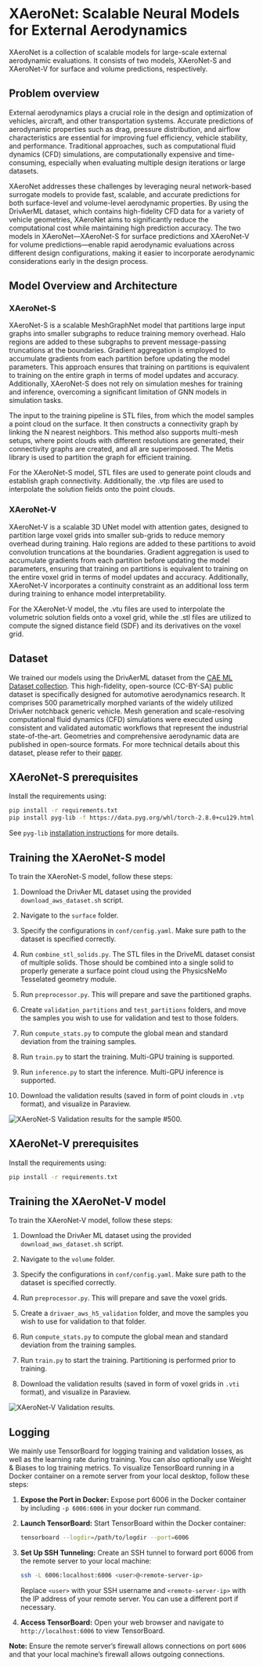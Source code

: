 # XAeroNet: Scalable Neural Models for External Aerodynamics

XAeroNet is a collection of scalable models for large-scale external
aerodynamic evaluations. It consists of two models, XAeroNet-S and XAeroNet-V for
surface and volume predictions, respectively.

## Problem overview

External aerodynamics plays a crucial role in the design and optimization of vehicles,
aircraft, and other transportation systems. Accurate predictions of aerodynamic
properties such as drag, pressure distribution, and airflow characteristics are
essential for improving fuel efficiency, vehicle stability, and performance.
Traditional approaches, such as computational fluid dynamics (CFD) simulations,
are computationally expensive and time-consuming, especially when evaluating multiple
design iterations or large datasets.

XAeroNet addresses these challenges by leveraging neural network-based surrogate
models to provide fast, scalable, and accurate predictions for both surface-level
and volume-level aerodynamic properties. By using the DrivAerML dataset, which
contains high-fidelity CFD data for a variety of vehicle geometries, XAeroNet aims
to significantly reduce the computational cost while maintaining high prediction
accuracy. The two models in XAeroNet—XAeroNet-S for surface predictions and XAeroNet-V
for volume predictions—enable rapid aerodynamic evaluations across different design
configurations, making it easier to incorporate aerodynamic considerations early in
the design process.

## Model Overview and Architecture

### XAeroNet-S

XAeroNet-S is a scalable MeshGraphNet model that partitions large input graphs into
smaller subgraphs to reduce training memory overhead. Halo regions are added to these
subgraphs to prevent message-passing truncations at the boundaries. Gradient aggregation
is employed to accumulate gradients from each partition before updating the model parameters.
This approach ensures that training on partitions is equivalent to training on the entire
graph in terms of model updates and accuracy. Additionally, XAeroNet-S does not rely on
simulation meshes for training and inference, overcoming a significant limitation of
GNN models in simulation tasks.

The input to the training pipeline is STL files, from which the model samples a point cloud
on the surface. It then constructs a connectivity graph by linking the N nearest neighbors.
This method also supports multi-mesh setups, where point clouds with different resolutions
are generated, their connectivity graphs are created, and all are superimposed. The Metis
library is used to partition the graph for efficient training.

For the XAeroNet-S model, STL files are used to generate point clouds and establish graph
connectivity. Additionally, the .vtp files are used to interpolate the solution fields onto
the point clouds.

### XAeroNet-V

XAeroNet-V is a scalable 3D UNet model with attention gates, designed to partition large
voxel grids into smaller sub-grids to reduce memory overhead during training. Halo regions
are added to these partitions to avoid convolution truncations at the boundaries.
Gradient aggregation is used to accumulate gradients from each partition before updating
the model parameters, ensuring that training on partitions is equivalent to training on
the entire voxel grid in terms of model updates and accuracy. Additionally, XAeroNet-V
incorporates a continuity constraint as an additional loss term during training to
enhance model interpretability.

For the XAeroNet-V model, the .vtu files are used to interpolate the volumetric
solution fields onto a voxel grid, while the .stl files are utilized to compute
the signed distance field (SDF) and its derivatives on the voxel grid.

## Dataset

We trained our models using the DrivAerML dataset from the [CAE ML Dataset collection](https://caemldatasets.org/drivaerml/).
This high-fidelity, open-source (CC-BY-SA) public dataset is specifically designed
for automotive aerodynamics research. It comprises 500 parametrically morphed variants
of the widely utilized DrivAer notchback generic vehicle. Mesh generation and scale-resolving
computational fluid dynamics (CFD) simulations were executed using consistent and validated
automatic workflows that represent the industrial state-of-the-art. Geometries and comprehensive
aerodynamic data are published in open-source formats. For more technical details about this
dataset, please refer to their [paper](https://arxiv.org/pdf/2408.11969).

## XAeroNet-S prerequisites

Install the requirements using:

```bash
pip install -r requirements.txt
pip install pyg-lib -f https://data.pyg.org/whl/torch-2.8.0+cu129.html
```

See `pyg-lib` [installation instructions](https://github.com/pyg-team/pyg-lib?tab=readme-ov-file#installation)
for more details.

## Training the XAeroNet-S model

To train the XAeroNet-S model, follow these steps:

1. Download the DrivAer ML dataset using the provided `download_aws_dataset.sh` script.

2. Navigate to the `surface` folder.

3. Specify the configurations in `conf/config.yaml`. Make sure path to the dataset
   is specified correctly.

4. Run `combine_stl_solids.py`. The STL files in the DriveML dataset consist of multiple
   solids. Those should be combined into a single solid to properly generate a surface point
   cloud using the PhysicsNeMo Tesselated geometry module.

5. Run `preprocessor.py`. This will prepare and save the partitioned graphs.

6. Create `validation_partitions` and `test_partitions` folders,
   and move the samples you wish to use for validation and test to those folders.

7. Run `compute_stats.py` to compute the global mean and standard deviation from the
   training samples.

8. Run `train.py` to start the training. Multi-GPU training is supported.

9. Run `inference.py` to start the inference. Multi-GPU inference is supported.

10. Download the validation results (saved in form of point clouds in `.vtp` format),
   and visualize in Paraview.

![XAeroNet-S Validation results for the sample #500.](../../../../docs/img/xaeronet_s_results.png)

## XAeroNet-V prerequisites

Install the requirements using:

```bash
pip install -r requirements.txt
```

## Training the XAeroNet-V model

To train the XAeroNet-V model, follow these steps:

1. Download the DrivAer ML dataset using the provided `download_aws_dataset.sh` script.

2. Navigate to the `volume` folder.

3. Specify the configurations in `conf/config.yaml`. Make sure path to the dataset
   is specified correctly.

4. Run `preprocessor.py`. This will prepare and save the voxel grids.

5. Create a `drivaer_aws_h5_validation` folder, and move the samples you wish to
   use for validation to that folder.

6. Run `compute_stats.py` to compute the global mean and standard deviation from
   the training samples.

7. Run  `train.py` to start the training. Partitioning is performed prior to training.

8. Download the validation results (saved in form of voxel grids in `.vti` format),
   and visualize in Paraview.

![XAeroNet-V Validation results.](../../../../docs/img/xaeronet_v_results.png)

## Logging

We mainly use TensorBoard for logging training and validation losses, as well as
the learning rate during training. You can also optionally use Weight & Biases to
log training metrics. To visualize TensorBoard running in a
Docker container on a remote server from your local desktop, follow these steps:

1. **Expose the Port in Docker:**
     Expose port 6006 in the Docker container by including
     `-p 6006:6006` in your docker run command.

2. **Launch TensorBoard:**
   Start TensorBoard within the Docker container:

     ```bash
     tensorboard --logdir=/path/to/logdir --port=6006
     ```

3. **Set Up SSH Tunneling:**
   Create an SSH tunnel to forward port 6006 from the remote server to your local machine:

     ```bash
     ssh -L 6006:localhost:6006 <user>@<remote-server-ip>
     ```

    Replace `<user>` with your SSH username and `<remote-server-ip>` with the IP address
    of your remote server. You can use a different port if necessary.

4. **Access TensorBoard:**
   Open your web browser and navigate to `http://localhost:6006` to view TensorBoard.

**Note:** Ensure the remote server’s firewall allows connections on port `6006`
and that your local machine’s firewall allows outgoing connections.
